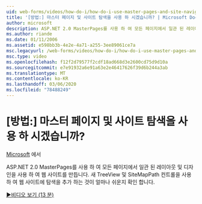```yaml
---
uid: web-forms/videos/how-do-i/how-do-i-use-master-pages-and-site-navigation
title: '[방법:] 마스터 페이지 및 사이트 탐색을 사용 하 시겠습니까? | Microsoft Docs'
author: microsoft
description: ASP.NET 2.0 MasterPages를 사용 하 여 모든 페이지에서 일관 된 레이아웃 및 디자인을 사용 하 여 웹 사이트를 만듭니다. 웹 사이트에 탐색을 추가 하는 것이 얼마나 쉬운지 확인 하세요.
ms.author: riande
ms.date: 01/11/2006
ms.assetid: e598bb3b-4e2e-4a71-a255-3ee89061ce7a
msc.legacyurl: /web-forms/videos/how-do-i/how-do-i-use-master-pages-and-site-navigation
msc.type: video
ms.openlocfilehash: f12f2d79577f2cdf18ad668d3e2600cd75d9d10a
ms.sourcegitcommit: e7e91932a6e91a63e2e46417626f39d6b244a3ab
ms.translationtype: MT
ms.contentlocale: ko-KR
ms.lasthandoff: 03/06/2020
ms.locfileid: "78488249"
---
```

# <a name="how-do-i-use-master-pages-and-site-navigation"></a>[방법:] 마스터 페이지 및 사이트 탐색을 사용 하 시겠습니까?

[Microsoft](https://github.com/microsoft) 에서

ASP.NET 2.0 MasterPages를 사용 하 여 모든 페이지에서 일관 된 레이아웃 및 디자인을 사용 하 여 웹 사이트를 만듭니다. 새 TreeView 및 SiteMapPath 컨트롤을 사용 하 여 웹 사이트에 탐색을 추가 하는 것이 얼마나 쉬운지 확인 합니다.

[&#9654;비디오 보기 (13 분)](https://channel9.msdn.com/Blogs/ASP-NET-Site-Videos/how-do-i-use-master-pages-and-site-navigation)
